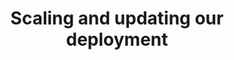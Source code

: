 ---
layout: page
title: "Scaling and updating our deployment"
parent: "Module 4: Managing Our Web App"
nav_order: 1
---